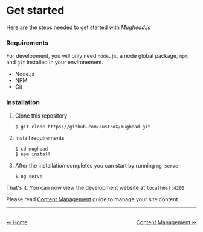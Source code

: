 # Get started

Here are the steps needed to get started with _Mughead.js_

### Requirements

For development, you will only need `node.js`, a node global package, `npm`, and `git` installed in your environement.

- Node.js
- NPM
- Git

### Installation

1. Clone this repository

   ```
   $ git clone https://github.com/JustroX/mughead.git
   ```

2. Install requirements
   ```
   $ cd mughead
   $ npm install
   ```
3. After the installation completes you can start by running `ng serve`
   ```
   $ ng serve
   ```

That's it. You can now view the development website at `localhost:4200`

Please read [Content Management](content-management) guide to manage your site content.

---

<div style="display: flex; justify-content: space-between; width: 100%;"><div>

[⏪ Home ](../main)

</div><div>

[Content Management ⏩](content-management)

</div></div>
